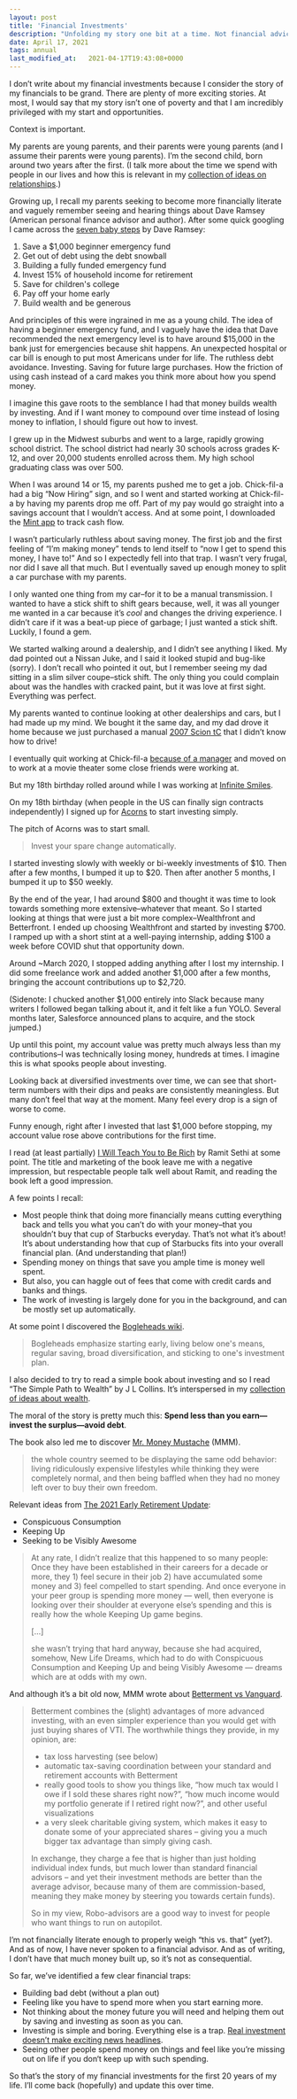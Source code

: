 ```yaml
---
layout: post
title: 'Financial Investments'
description: "Unfolding my story one bit at a time. Not financial advice."
date: April 17, 2021
tags: annual
last_modified_at: 	2021-04-17T19:43:08+0000
---
```


I don’t write about my financial investments because I consider the story of my financials to be grand. There are plenty of more exciting stories. At most, I would say that my story isn’t one of poverty and that I am incredibly privileged with my start and opportunities.

Context is important.

My parents are young parents, and their parents were young parents (and I assume their parents were young parents). I’m the second child, born around two years after the first. (I talk more about the time we spend with people in our lives and how this is relevant in my [collection of ideas on relationships](https://lukasmurdock.com/relationships/).)


Growing up, I recall my parents seeking to become more financially literate and vaguely remember seeing and hearing things about Dave Ramsey (American personal finance advisor and author). After some quick googling I came across the [seven baby steps](https://en.wikipedia.org/wiki/The_Total_Money_Makeover) by Dave Ramsey:
1. Save a $1,000 beginner emergency fund
2. Get out of debt using the debt snowball
3. Building a fully funded emergency fund
4. Invest 15% of household income for retirement
5. Save for children's college
6. Pay off your home early
7. Build wealth and be generous

And principles of this were ingrained in me as a young child. The idea of having a beginner emergency fund, and I vaguely have the idea that Dave recommended the next emergency level is to have around $15,000 in the bank just for emergencies because shit happens. An unexpected hospital or car bill is enough to put most Americans under for life. The ruthless debt avoidance. Investing. Saving for future large purchases. How the friction of using cash instead of a card makes you think more about how you spend money.

I imagine this gave roots to the semblance I had that money builds wealth by investing. And if I want money to compound over time instead of losing money to inflation, I should figure out how to invest.

I grew up in the Midwest suburbs and went to a large, rapidly growing school district. The school district had nearly 30 schools across grades K-12, and over 20,000 students enrolled across them. My high school graduating class was over 500.

When I was around 14 or 15, my parents pushed me to get a job. Chick-fil-a had a big “Now Hiring” sign, and so I went and started working at Chick-fil-a by having my parents drop me off. Part of my pay would go straight into a savings account that I wouldn’t access. And at some point, I downloaded the [Mint app](https://mint.intuit.com/) to track cash flow.

I wasn’t particularly ruthless about saving money. The first job and the first feeling of “I’m making money” tends to lend itself to “now I get to spend this money, I have to!” And so I expectedly fell into that trap. I wasn’t very frugal, nor did I save all that much. But I eventually saved up enough money to split a car purchase with my parents.

I only wanted one thing from my car–for it to be a manual transmission. I wanted to have a stick shift to shift gears because, well, it was all younger me wanted in a car because it’s *cool* and changes the driving experience. I didn’t care if it was a beat-up piece of garbage; I just wanted a stick shift. Luckily, I found a gem.

We started walking around a dealership, and I didn’t see anything I liked. My dad pointed out a Nissan Juke, and I said it looked stupid and bug-like (sorry). I don’t recall who pointed it out, but I remember seeing my dad sitting in a slim silver coupe–stick shift. The only thing you could complain about was the handles with cracked paint, but it was love at first sight. Everything was perfect.

My parents wanted to continue looking at other dealerships and cars, but I had made up my mind. We bought it the same day, and my dad drove it home because we just purchased a manual [2007 Scion tC](https://cars.usnews.com/cars-trucks/scion/tc/2007) that I didn’t know how to drive!

I eventually quit working at Chick-fil-a [because of a manager](https://articles.tilt365.com/identify-destructive-leadership-patterns/) and moved on to work at a movie theater some close friends were working at.

But my 18th birthday rolled around while I was working at [Infinite Smiles](https://www.infinitesmiles.com/).

On my 18th birthday (when people in the US can finally sign contracts independently) I signed up for [Acorns](https://www.acorns.com/) to start investing simply.

The pitch of Acorns was to start small.

> Invest your spare change automatically.

I started investing slowly with weekly or bi-weekly investments of $10. Then after a few months, I bumped it up to $20. Then after another 5 months, I bumped it up to $50 weekly.

By the end of the year, I had around $800 and thought it was time to look towards something more extensive–whatever that meant. So I started looking at things that were just a bit more complex–Wealthfront and Betterfront. I ended up choosing Wealthfront and started by investing $700. I ramped up with a short stint at a well-paying internship, adding $100 a week before COVID shut that opportunity down.

Around ~March 2020, I stopped adding anything after I lost my internship. I did some freelance work and added another $1,000 after a few months, bringing the account contributions up to $2,720.

(Sidenote: I chucked another $1,000 entirely into Slack because many writers I followed began talking about it, and it felt like a fun YOLO. Several months later, Salesforce announced plans to acquire, and the stock jumped.)

Up until this point, my account value was pretty much always less than my contributions–I was technically losing money, hundreds at times. I imagine this is what spooks people about investing.

Looking back at diversified investments over time, we can see that short-term numbers with their dips and peaks are consistently meaningless. But many don’t feel that way at the moment. Many feel every drop is a sign of worse to come.

Funny enough, right after I invested that last $1,000 before stopping, my account value rose above contributions for the first time.

I read (at least partially) [I Will Teach You to Be Rich](https://www.amazon.com/Will-Teach-You-Rich-Second/dp/1523505745/ref=pd_lpo_14_t_0/140-7188284-4522615?_encoding=UTF8&pd_rd_i=1523505745&pd_rd_r=e2208fc1-71f8-46a0-8b96-5b89372bd6e0&pd_rd_w=dSfsE&pd_rd_wg=iJVhR&pf_rd_p=337be819-13af-4fb9-8b3e-a5291c097ebb&pf_rd_r=MCV5HRG18RXW87DDB9J9&psc=1&refRID=MCV5HRG18RXW87DDB9J9) by Ramit Sethi at some point. The title and marketing of the book leave me with a negative impression, but respectable people talk well about Ramit, and reading the book left a good impression.

A few points I recall:
- Most people think that doing more financially means cutting everything back and tells you what you can’t do with your money–that you shouldn’t buy that cup of Starbucks everyday. That’s not what it’s about! It’s about understanding how that cup of Starbucks fits into your overall financial plan. (And understanding that plan!)
- Spending money on things that save you ample time is money well spent.
- But also, you can haggle out of fees that come with credit cards and banks and things.
- The work of investing is largely done for you in the background, and can be mostly set up automatically.

At some point I discovered the [Bogleheads wiki](https://www.bogleheads.org/wiki/Main_Page).

> Bogleheads emphasize starting early, living below one's means, regular saving, broad diversification, and sticking to one's investment plan.

I also decided to try to read a simple book about investing and so I read “The Simple Path to Wealth” by J L Collins. It’s interspersed in my [collection of ideas about wealth](https://lukasmurdock.com/wealth/).

The moral of the story is pretty much this: **Spend less than you earn—invest the surplus—avoid debt**.

The book also led me to discover [Mr. Money Mustache](https://www.mrmoneymustache.com/) (MMM).

> the whole country seemed to be displaying the same odd behavior: living ridiculously expensive lifestyles while thinking they were completely normal, and then being baffled when they had no money left over to buy their own freedom. 

Relevant ideas from [The 2021 Early Retirement Update](https://livingafi.com/2021/03/17/the-2021-early-retirement-update/):
- Conspicuous Consumption
- Keeping Up
- Seeking to be Visibly Awesome

> At any rate, I didn’t realize that this happened to so many people: Once they have been established in their careers for a decade or more, they 1) feel secure in their job 2) have accumulated some money and 3) feel compelled to start spending. And once everyone in your peer group is spending more money — well, then everyone is looking over their shoulder at everyone else’s spending and this is really how the whole Keeping Up game begins.
> 
> […]
> 
> she wasn’t trying that hard anyway, because she had acquired, somehow, New Life Dreams, which had to do with Conspicuous Consumption and Keeping Up and being Visibly Awesome — dreams which are at odds with my own.

And although it’s a bit old now, MMM wrote about [Betterment vs Vanguard](https://www.mrmoneymustache.com/betterment-vs-vanguard/).

> Betterment combines the (slight) advantages of more advanced investing, with an even simpler experience than you would get with just buying shares of VTI. The worthwhile things they provide, in my opinion, are:
> - tax loss harvesting (see below)
> - automatic tax-saving coordination between your standard and retirement accounts with Betterment
> - really good tools to show you things like, “how much tax would I owe if I sold these shares right now?”, “how much income would my portfolio generate if I retired right now?”, and other useful visualizations
> - a very sleek charitable giving system, which makes it easy to donate some of your appreciated shares – giving you a much bigger tax advantage than simply giving cash.
> 
> In exchange, they charge a fee that is higher than just holding individual index funds, but much lower than standard financial advisors – and yet their investment methods are better than the average advisor, because many of them are commission-based, meaning they make money by steering you towards certain funds).
> 
> So in my view, Robo-advisors are a good way to invest for people who want things to run on autopilot.

I’m not financially literate enough to properly weigh “this vs. that” (yet?). And as of now, I have never spoken to a financial advisor. And as of writing, I don’t have that much money built up, so it’s not as consequential.

So far, we’ve identified a few clear financial traps:
- Building bad debt (without a plan out)
- Feeling like you have to spend more when you start earning more.
- Not thinking about the money future you will need and helping them out by saving and investing as soon as you can.
- Investing is simple and boring. Everything else is a trap. [Real investment doesn’t make exciting news headlines](https://www.mrmoneymustache.com/2021/03/26/beware-of-the-bubble/).
- Seeing other people spend money on things and feel like you’re missing out on life if you don‘t keep up with such spending.

So that’s the story of my financial investments for the first 20 years of my life. I’ll come back (hopefully) and update this over time.